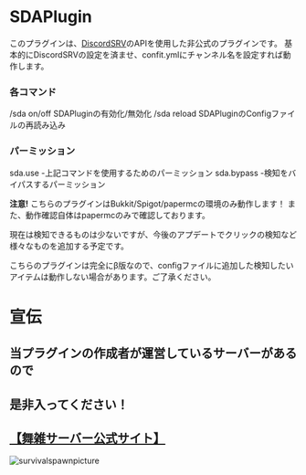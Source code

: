 # SDAPlugin

このプラグインは、[DiscordSRV](https://github.com/DiscordSRV/DiscordSRV)のAPIを使用した非公式のプラグインです。
基本的にDiscordSRVの設定を済ませ、confit.ymlにチャンネル名を設定すれば動作します。

### 各コマンド
/sda on/off
SDAPluginの有効化/無効化
/sda reload
SDAPluginのConfigファイルの再読み込み

### パーミッション
sda.use -上記コマンドを使用するためのパーミッション
sda.bypass -検知をバイパスするパーミッション

**注意!**
こちらのプラグインはBukkit/Spigot/papermcの環境のみ動作します！
また、動作確認自体はpapermcのみで確認しております。

現在は検知できるものは少ないですが、今後のアプデートでクリックの検知など
様々なものを追加する予定です。

こちらのプラグインは完全にβ版なので、configファイルに追加した検知したいアイテムは動作しない場合があります。ご了承ください。

# 宣伝
## 当プラグインの作成者が運営しているサーバーがあるので
## 是非入ってください！
## [【舞雑サーバー公式サイト】](https://x.gd/bOtWZ)
![survivalspawnpicture](https://i.gyazo.com/d2216fa5eaf169512ad4cb2f43ad841a.png)
